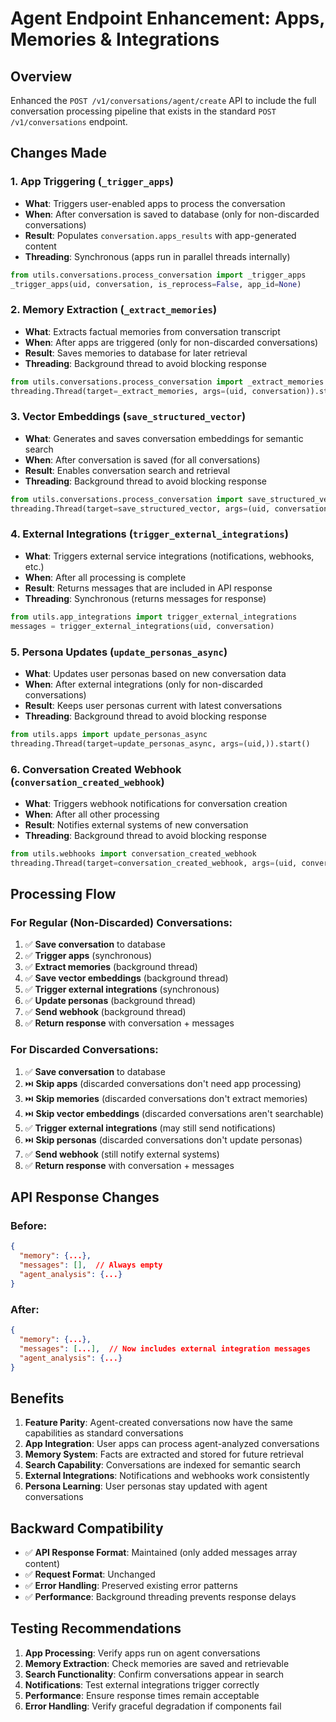 # Agent Endpoint Enhancement: Apps, Memories & Integrations

## Overview
Enhanced the `POST /v1/conversations/agent/create` API to include the full conversation processing pipeline that exists in the standard `POST /v1/conversations` endpoint.

## Changes Made

### 1. App Triggering (`_trigger_apps`)
- **What**: Triggers user-enabled apps to process the conversation
- **When**: After conversation is saved to database (only for non-discarded conversations)
- **Result**: Populates `conversation.apps_results` with app-generated content
- **Threading**: Synchronous (apps run in parallel threads internally)

```python
from utils.conversations.process_conversation import _trigger_apps
_trigger_apps(uid, conversation, is_reprocess=False, app_id=None)
```

### 2. Memory Extraction (`_extract_memories`)
- **What**: Extracts factual memories from conversation transcript
- **When**: After apps are triggered (only for non-discarded conversations)
- **Result**: Saves memories to database for later retrieval
- **Threading**: Background thread to avoid blocking response

```python
from utils.conversations.process_conversation import _extract_memories
threading.Thread(target=_extract_memories, args=(uid, conversation)).start()
```

### 3. Vector Embeddings (`save_structured_vector`)
- **What**: Generates and saves conversation embeddings for semantic search
- **When**: After conversation is saved (for all conversations)
- **Result**: Enables conversation search and retrieval
- **Threading**: Background thread to avoid blocking response

```python
from utils.conversations.process_conversation import save_structured_vector
threading.Thread(target=save_structured_vector, args=(uid, conversation)).start()
```

### 4. External Integrations (`trigger_external_integrations`)
- **What**: Triggers external service integrations (notifications, webhooks, etc.)
- **When**: After all processing is complete
- **Result**: Returns messages that are included in API response
- **Threading**: Synchronous (returns messages for response)

```python
from utils.app_integrations import trigger_external_integrations
messages = trigger_external_integrations(uid, conversation)
```

### 5. Persona Updates (`update_personas_async`)
- **What**: Updates user personas based on new conversation data
- **When**: After external integrations (only for non-discarded conversations)
- **Result**: Keeps user personas current with latest conversations
- **Threading**: Background thread to avoid blocking response

```python
from utils.apps import update_personas_async
threading.Thread(target=update_personas_async, args=(uid,)).start()
```

### 6. Conversation Created Webhook (`conversation_created_webhook`)
- **What**: Triggers webhook notifications for conversation creation
- **When**: After all other processing
- **Result**: Notifies external systems of new conversation
- **Threading**: Background thread to avoid blocking response

```python
from utils.webhooks import conversation_created_webhook
threading.Thread(target=conversation_created_webhook, args=(uid, conversation)).start()
```

## Processing Flow

### For Regular (Non-Discarded) Conversations:
1. ✅ **Save conversation** to database
2. ✅ **Trigger apps** (synchronous)
3. ✅ **Extract memories** (background thread)
4. ✅ **Save vector embeddings** (background thread)
5. ✅ **Trigger external integrations** (synchronous)
6. ✅ **Update personas** (background thread)
7. ✅ **Send webhook** (background thread)
8. ✅ **Return response** with conversation + messages

### For Discarded Conversations:
1. ✅ **Save conversation** to database
2. ⏭️ **Skip apps** (discarded conversations don't need app processing)
3. ⏭️ **Skip memories** (discarded conversations don't extract memories)
4. ⏭️ **Skip vector embeddings** (discarded conversations aren't searchable)
5. ✅ **Trigger external integrations** (may still send notifications)
6. ⏭️ **Skip personas** (discarded conversations don't update personas)
7. ✅ **Send webhook** (still notify external systems)
8. ✅ **Return response** with conversation + messages

## API Response Changes

### Before:
```json
{
  "memory": {...},
  "messages": [],  // Always empty
  "agent_analysis": {...}
}
```

### After:
```json
{
  "memory": {...},
  "messages": [...],  // Now includes external integration messages
  "agent_analysis": {...}
}
```

## Benefits

1. **Feature Parity**: Agent-created conversations now have the same capabilities as standard conversations
2. **App Integration**: User apps can process agent-analyzed conversations
3. **Memory System**: Facts are extracted and stored for future retrieval
4. **Search Capability**: Conversations are indexed for semantic search
5. **External Integrations**: Notifications and webhooks work consistently
6. **Persona Learning**: User personas stay updated with agent conversations

## Backward Compatibility

- ✅ **API Response Format**: Maintained (only added messages array content)
- ✅ **Request Format**: Unchanged
- ✅ **Error Handling**: Preserved existing error patterns
- ✅ **Performance**: Background threading prevents response delays

## Testing Recommendations

1. **App Processing**: Verify apps run on agent conversations
2. **Memory Extraction**: Check memories are saved and retrievable
3. **Search Functionality**: Confirm conversations appear in search
4. **Notifications**: Test external integrations trigger correctly
5. **Performance**: Ensure response times remain acceptable
6. **Error Handling**: Verify graceful degradation if components fail 